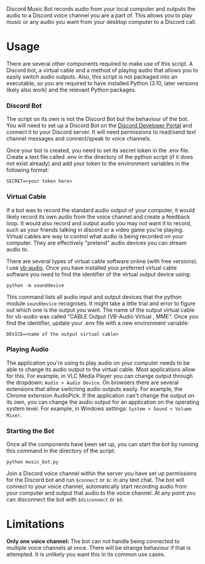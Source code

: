 
Discord Music Bot records audio from your local computer and outputs the audio to a Discord voice channel you are a part of. This allows you to play music or any audio you want from your desktop computer to a Discord call.
# **Usage**
There are several other components required to make use of this script. A Discord bot, a virtual cable and a method of playing audio that allows you to easily switch audio outputs. Also, this script is not packaged into an executable, so you are required to have installed Python (3.10, later versions likely also work) and the relevant Python packages.
### **Discord Bot**
The script on its own is not the Discord Bot but the behaviour of the bot. You will need to set up a Discord Bot on the [Discord Developer Portal](https://discord.com/developers) and connect it to your Discord server. It will need permissions to read/send text channel messages and connect/speak to voice channels.

Once your bot is created, you need to set its secret token in the .env file. Create a text file called .env in the directory of the python script (if it does not exist already) and add your token to the environment variables in the following format:
```
SECRET=<your token here>
```
### **Virtual Cable**
If a bot was to record the standard audio output of your computer, it would likely record its own audio from the voice channel and create a feedback loop. It would also record and output audio you may not want it to record, such as your friends talking in discord or a video game you're playing. Virtual cables are way to control what audio is being recorded on your computer. They are effectively "pretend" audio devices you can stream audio to.

There are several types of virtual cable software online (with free versions). I use [vb-audio](https://vb-audio.com/Cable/). Once you have installed your preferred virtual cable software you need to find the identifier of the virtual output device using:
```
python -m sounddevice
```
This command lists all audio input and output devices that the python module `sounddevice` recognises. It might take a little trial and error to figure out which one is the output you want. The name of the output virtual cable for vb-audio was called "CABLE Output (VB-Audio Virtual , MME". Once you find the identifier, update your .env file with a new environment variable:

```
DEVICE=<name of the output virtual cable>
```
### **Playing Audio**
The application you're using to play audio on your computer needs to be able to change its audio output to the virtual cable. Most applications allow for this. For example, in VLC Media Player you can change output through the dropdown: `Audio > Audio Device`. On browsers there are several extensions that allow switching audio outputs easily. For example, the Chrome extension AudioPick. If the application can't change the output on its own, you can change the audio output for an application on the operating system level. For example, in Windows settings: `System > Sound > Volume Mixer`.

### **Starting the Bot**
Once all the components have been set up, you can start the bot by running this command in the directory of the script:
```
python music_bot.py
```
Join a Discord voice channel within the server you have set up permissions for the Discord bot and run
`$connect` or `$c` in any text chat. The bot will connect to your voice channel, automatically start recording audio from your computer and output that audio to the voice channel. At any point you can disconnect the bot with `$disconnect` or `$d`. 
# **Limitations**
**Only one voice channel:** The bot can not handle being connected to multiple voice channels at once. There will be strange behaviour if that is attempted. It is unlikely you want this in its common use cases.